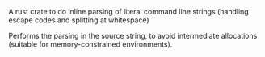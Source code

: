 A rust crate to do inline parsing of literal command line strings (handling escape codes and splitting at whitespace)

Performs the parsing in the source string, to avoid intermediate allocations (suitable for memory-constrained environments).
